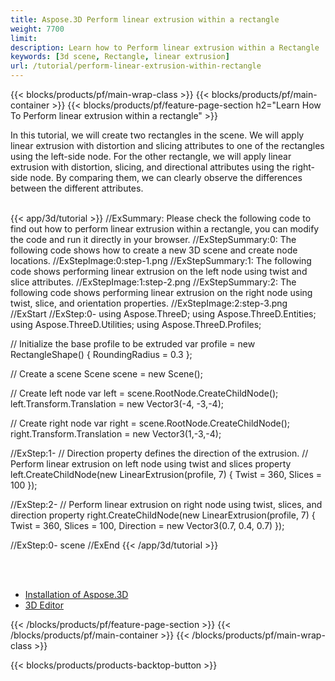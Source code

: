 ```yaml
---
title: Aspose.3D Perform linear extrusion within a rectangle
weight: 7700
limit: 
description: Learn how to Perform linear extrusion within a Rectangle
keywords: [3d scene, Rectangle, linear extrusion]
url: /tutorial/perform-linear-extrusion-within-rectangle
---
```


{{< blocks/products/pf/main-wrap-class >}}
{{< blocks/products/pf/main-container >}}
{{< blocks/products/pf/feature-page-section h2="Learn How To Perform linear extrusion within a rectangle" >}}

<p>
In this tutorial, we will create two rectangles in the scene. We will apply linear extrusion with distortion and slicing attributes to one of the rectangles using the left-side node. For the other rectangle, we will apply linear extrusion with distortion, slicing, and directional attributes using the right-side node. By comparing them, we can clearly observe the differences between the different attributes.
</p>

<br />
{{< app/3d/tutorial >}}
//ExSummary: Please check the following code to find out how to perform linear extrusion within a rectangle, you can modify the code and run it directly in your browser.
//ExStepSummary:0: The following code shows how to create a new 3D scene and create node locations.
//ExStepImage:0:step-1.png
//ExStepSummary:1: The following code shows performing linear extrusion on the left node using twist and slice attributes.
//ExStepImage:1:step-2.png
//ExStepSummary:2: The following code shows performing linear extrusion on the right node using twist, slice, and orientation properties.
//ExStepImage:2:step-3.png
//ExStart
//ExStep:0-
using Aspose.ThreeD;
using Aspose.ThreeD.Entities;
using Aspose.ThreeD.Utilities;
using Aspose.ThreeD.Profiles;

// Initialize the base profile to be extruded
var profile = new RectangleShape()
{
    RoundingRadius = 0.3
};

// Create a scene 
Scene scene = new Scene();

// Create left node
var left = scene.RootNode.CreateChildNode();
left.Transform.Translation = new Vector3(-4, -3,-4);

// Create right node
var right = scene.RootNode.CreateChildNode();
right.Transform.Translation = new Vector3(1,-3,-4);

//ExStep:1-
// Direction property defines the direction of the extrusion.
// Perform linear extrusion on left node using twist and slices property
left.CreateChildNode(new LinearExtrusion(profile, 7) { Twist = 360, Slices = 100 });

//ExStep:2-
// Perform linear extrusion on right node using twist, slices, and direction property
right.CreateChildNode(new LinearExtrusion(profile, 7) { Twist = 360, Slices = 100, Direction = new Vector3(0.7, 0.4, 0.7) });

//ExStep:0-
scene
//ExEnd
{{< /app/3d/tutorial >}}
<br />

<br />
<br />
<div class="code-sample">
    <ul class="link-list">
        <li class="link-item"><a href="https://docs.aspose.com/3d/net/installation/">Installation of Aspose.3D</a></li>
        <li class="link-item"><a href="https://products.aspose.app/3d/editor/">3D Editor</a></li>
    </ul>
</div>

{{< /blocks/products/pf/feature-page-section >}}
{{< /blocks/products/pf/main-container >}}
{{< /blocks/products/pf/main-wrap-class >}}

{{< blocks/products/products-backtop-button >}}

